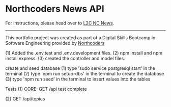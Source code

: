 # Northcoders News API

For instructions, please head over to [L2C NC News](https://l2c.northcoders.com/courses/be/nc-news).



--- 

This portfolio project was created as part of a Digital Skills Bootcamp in Software Engineering provided by [Northcoders](https://northcoders.com/)


(1) Added the .env.test and .env.development files.
(2) npm install and npm install express.
(3) created the controller and model files.

create and seed database
(1) type 'sudo service postgresql start' in the terminal
(2) type 'npm run setup-dbs' in the terminal to create the database
(3) type 'npm run seed' in the terminal to insert values into the tables

Tests
(1) CORE: GET /api test complete

(2) GET /api/topics